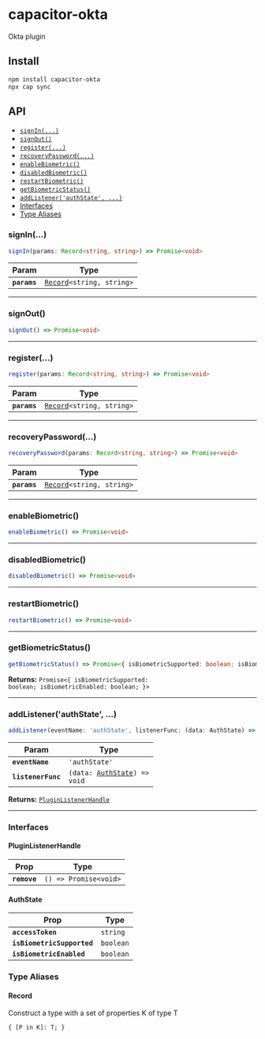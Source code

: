 # capacitor-okta

Okta plugin

## Install

```bash
npm install capacitor-okta
npx cap sync
```

## API

<docgen-index>

* [`signIn(...)`](#signin)
* [`signOut()`](#signout)
* [`register(...)`](#register)
* [`recoveryPassword(...)`](#recoverypassword)
* [`enableBiometric()`](#enablebiometric)
* [`disabledBiometric()`](#disabledbiometric)
* [`restartBiometric()`](#restartbiometric)
* [`getBiometricStatus()`](#getbiometricstatus)
* [`addListener('authState', ...)`](#addlistenerauthstate)
* [Interfaces](#interfaces)
* [Type Aliases](#type-aliases)

</docgen-index>

<docgen-api>
<!--Update the source file JSDoc comments and rerun docgen to update the docs below-->

### signIn(...)

```typescript
signIn(params: Record<string, string>) => Promise<void>
```

| Param        | Type                                                            |
| ------------ | --------------------------------------------------------------- |
| **`params`** | <code><a href="#record">Record</a>&lt;string, string&gt;</code> |

--------------------


### signOut()

```typescript
signOut() => Promise<void>
```

--------------------


### register(...)

```typescript
register(params: Record<string, string>) => Promise<void>
```

| Param        | Type                                                            |
| ------------ | --------------------------------------------------------------- |
| **`params`** | <code><a href="#record">Record</a>&lt;string, string&gt;</code> |

--------------------


### recoveryPassword(...)

```typescript
recoveryPassword(params: Record<string, string>) => Promise<void>
```

| Param        | Type                                                            |
| ------------ | --------------------------------------------------------------- |
| **`params`** | <code><a href="#record">Record</a>&lt;string, string&gt;</code> |

--------------------


### enableBiometric()

```typescript
enableBiometric() => Promise<void>
```

--------------------


### disabledBiometric()

```typescript
disabledBiometric() => Promise<void>
```

--------------------


### restartBiometric()

```typescript
restartBiometric() => Promise<void>
```

--------------------


### getBiometricStatus()

```typescript
getBiometricStatus() => Promise<{ isBiometricSupported: boolean; isBiometricEnabled: boolean; }>
```

**Returns:** <code>Promise&lt;{ isBiometricSupported: boolean; isBiometricEnabled: boolean; }&gt;</code>

--------------------


### addListener('authState', ...)

```typescript
addListener(eventName: 'authState', listenerFunc: (data: AuthState) => void) => PluginListenerHandle
```

| Param              | Type                                                               |
| ------------------ | ------------------------------------------------------------------ |
| **`eventName`**    | <code>'authState'</code>                                           |
| **`listenerFunc`** | <code>(data: <a href="#authstate">AuthState</a>) =&gt; void</code> |

**Returns:** <code><a href="#pluginlistenerhandle">PluginListenerHandle</a></code>

--------------------


### Interfaces


#### PluginListenerHandle

| Prop         | Type                                      |
| ------------ | ----------------------------------------- |
| **`remove`** | <code>() =&gt; Promise&lt;void&gt;</code> |


#### AuthState

| Prop                       | Type                 |
| -------------------------- | -------------------- |
| **`accessToken`**          | <code>string</code>  |
| **`isBiometricSupported`** | <code>boolean</code> |
| **`isBiometricEnabled`**   | <code>boolean</code> |


### Type Aliases


#### Record

Construct a type with a set of properties K of type T

<code>{ [P in K]: T; }</code>

</docgen-api>
